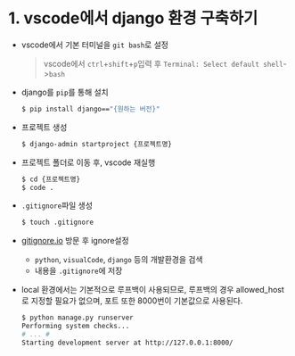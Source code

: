 # 1. vscode에서 django 환경 구축하기

- vscode에서 기본 터미널을 `git bash`로 설정

  > vscode에서 `ctrl`+`shift`+`p`입력 후 `Terminal: Select default shell`->`bash`

- django를 `pip`를 통해 설치

  ```bash
  $ pip install django=="{원하는 버전}"
  ```

- 프로젝트 생성

  ```bash
  $ django-admin startproject {프로젝트명}
  ```

- 프로젝트 폴더로 이동 후, vscode 재실행

  ```bash
  $ cd {프로젝트명}
  $ code .
  ```

- `.gitignore`파일 생성

  ```bash
  $ touch .gitignore
  ```

- [gitignore.io](https://www.gitignore.io/) 방문 후 ignore설정

  - `python`, `visualCode`, `django` 등의 개발환경을 검색
  - 내용을 `.gitignore`에 저장
  
- local 환경에서는 기본적으로 루프백이 사용되므로, 루프백의 경우 allowed_host로 지정할 필요가 없으며, 포트 또한 8000번이 기본값으로 사용된다.

  ```bash
  $ python manage.py runserver
  Performing system checks...
  # ... #
  Starting development server at http://127.0.0.1:8000/
  ```

  